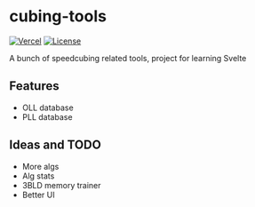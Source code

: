 # cubing-tools

[![Vercel](https://therealsujitk-vercel-badge.vercel.app/?app=cubing-tools)](https://cubing-tools.vercel.app)
[![License](https://img.shields.io/github/license/g3ner1c/cubing-tools)](https://github.com/g3ner1c/cubing-tools/blob/main/LICENSE)

A bunch of speedcubing related tools, project for learning Svelte

## Features

- OLL database
- PLL database

## Ideas and TODO

- More algs
- Alg stats
- 3BLD memory trainer
- Better UI
